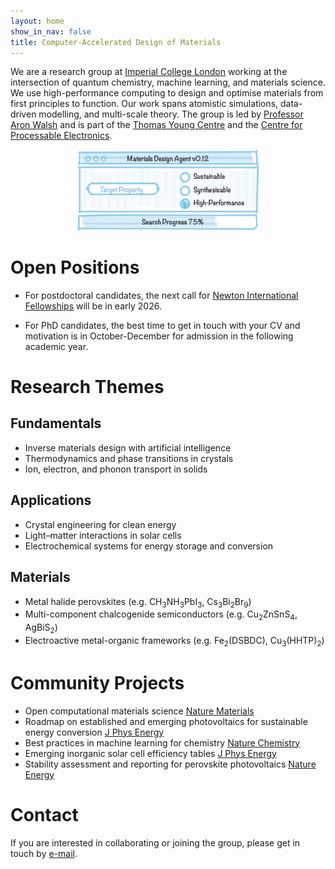 ```yaml
---
layout: home
show_in_nav: false
title: Computer-Accelerated Design of Materials
---
```


We are a research group at [Imperial College London](https://www.imperial.ac.uk/materials) working at the intersection of quantum chemistry, machine learning, and materials science. We use high-performance computing to design and optimise materials from first principles to function. Our work spans atomistic simulations, data-driven modelling, and multi-scale theory. The group is led by [Professor Aron Walsh](http://www.imperial.ac.uk/people/a.walsh) and is part of the [Thomas Young Centre](https://thomasyoungcentre.org) and the [Centre for Processable Electronics](https://www.imperial.ac.uk/processable-electronics).

<p align="center" width="100%">
    <img width="58%" src="/images/chemnav.jpg"> 
</p>

# Open Positions

* For postdoctoral candidates, the next call for [Newton International Fellowships](https://royalsociety.org/grants/newton-international) will be in early 2026.

* For PhD candidates, the best time to get in touch with your CV and motivation is in October-December for admission in the following academic year. 

# Research Themes

## Fundamentals
* Inverse materials design with artificial intelligence  
* Thermodynamics and phase transitions in crystals  
* Ion, electron, and phonon transport in solids  

## Applications
* Crystal engineering for clean energy  
* Light–matter interactions in solar cells  
* Electrochemical systems for energy storage and conversion  

## Materials
* Metal halide perovskites (e.g. CH<sub>3</sub>NH<sub>3</sub>PbI<sub>3</sub>, Cs<sub>3</sub>Bi<sub>2</sub>Br<sub>9</sub>)
* Multi-component chalcogenide semiconductors (e.g. Cu<sub>2</sub>ZnSnS<sub>4</sub>, AgBiS<sub>2</sub>)
* Electroactive metal-organic frameworks (e.g. Fe<sub>2</sub>(DSBDC), Cu<sub>3</sub>(HHTP)<sub>2</sub>)

# Community Projects
* Open computational materials science [Nature Materials](https://www.nature.com/articles/s41563-023-01699-7)
* Roadmap on established and emerging photovoltaics for sustainable energy conversion [J Phys Energy](https://iopscience.iop.org/article/10.1088/2515-7655/ad7404)
* Best practices in machine learning for chemistry [Nature Chemistry](https://www.nature.com/articles/s41557-021-00716-z)
* Emerging inorganic solar cell efficiency tables [J Phys Energy](https://iopscience.iop.org/article/10.1088/2515-7655/abebca/meta)
* Stability assessment and reporting for perovskite photovoltaics [Nature Energy](https://www.nature.com/articles/s41560-019-0529-5)

# Contact
If you are interested in collaborating or joining the group, please get in touch by [e-mail](mailto:a.walsh[at]imperial.ac.uk). 
